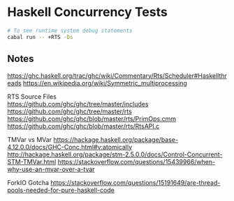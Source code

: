 # Haskell Concurrency Tests

```bash
# To see runtime system debug statements
cabal run -- +RTS -Ds
```

## Notes

https://ghc.haskell.org/trac/ghc/wiki/Commentary/Rts/Scheduler#Haskellthreads
https://en.wikipedia.org/wiki/Symmetric_multiprocessing

RTS Source Files  
https://github.com/ghc/ghc/tree/master/includes
https://github.com/ghc/ghc/tree/master/rts
https://github.com/ghc/ghc/blob/master/rts/PrimOps.cmm
https://github.com/ghc/ghc/blob/master/rts/RtsAPI.c

TMVar vs MVar
https://hackage.haskell.org/package/base-4.12.0.0/docs/GHC-Conc.html#v:atomically
http://hackage.haskell.org/package/stm-2.5.0.0/docs/Control-Concurrent-STM-TMVar.html
https://stackoverflow.com/questions/15439966/when-why-use-an-mvar-over-a-tvar

ForkIO Gotcha
https://stackoverflow.com/questions/15191649/are-thread-pools-needed-for-pure-haskell-code